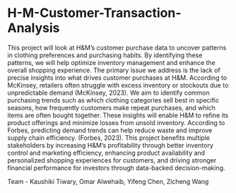 # H-M-Customer-Transaction-Analysis
This project will look at H&M’s customer purchase data to uncover patterns in clothing preferences and purchasing habits. By identifying these patterns, we will help optimize inventory management and enhance the overall shopping experience. The primary issue we address is the lack of precise insights into what drives customer purchases at H&M. According to McKinsey, retailers often struggle with excess inventory or stockouts due to unpredictable demand (McKinsey, 2023). We aim to identify common purchasing trends such as which clothing categories sell best in specific seasons, how frequently customers make repeat purchases, and which items are often bought together. These insights will enable H&M to refine its product offerings and minimize losses from unsold inventory. According to Forbes, predicting demand trends can help reduce waste and improve supply chain efficiency. (Forbes, 2023). This project benefits multiple stakeholders by increasing H&M’s profitability through better inventory control and marketing efficiency, enhancing product availability and personalized shopping experiences for customers, and driving stronger financial performance for investors through data-backed decision-making.


Team - Kaushiki Tiwary, Omar Alwehaib, Yifeng Chen, Zicheng Wang
